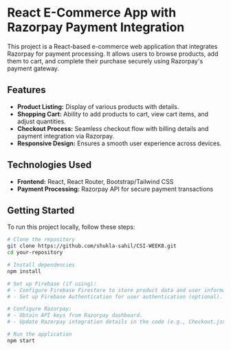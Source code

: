 # React E-Commerce App with Razorpay Payment Integration

This project is a React-based e-commerce web application that integrates Razorpay for payment processing. It allows users to browse products, add them to cart, and complete their purchase securely using Razorpay's payment gateway.

## Features

- **Product Listing:** Display of various products with details.
- **Shopping Cart:** Ability to add products to cart, view cart items, and adjust quantities.
- **Checkout Process:** Seamless checkout flow with billing details and payment integration via Razorpay.
- **Responsive Design:** Ensures a smooth user experience across devices.

## Technologies Used

- **Frontend:** React, React Router, Bootstrap/Tailwind CSS
- **Payment Processing:** Razorpay API for secure payment transactions

## Getting Started

To run this project locally, follow these steps:

```bash
# Clone the repository
git clone https://github.com/shukla-sahil/CSI-WEEK8.git
cd your-repository

# Install dependencies
npm install

# Set up Firebase (if using):
# - Configure Firebase Firestore to store product data and user information.
# - Set up Firebase Authentication for user authentication (optional).

# Configure Razorpay:
# - Obtain API keys from Razorpay dashboard.
# - Update Razorpay integration details in the code (e.g., Checkout.jsx).

# Run the application
npm start
